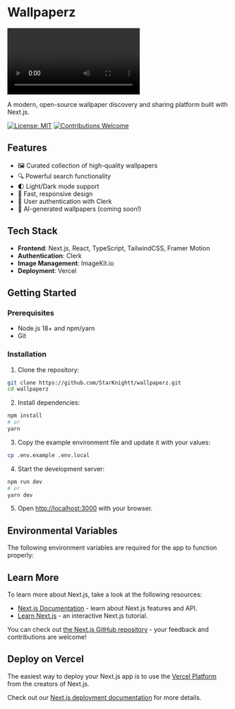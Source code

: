 # Wallpaperz

<video controls src="wallpaperz-1741971911269.mp4" title="Wallpaperz Intro"></video>

A modern, open-source wallpaper discovery and sharing platform built with Next.js.

[![License: MIT](https://img.shields.io/badge/License-MIT-blue.svg)](https://opensource.org/licenses/MIT)
[![Contributions Welcome](https://img.shields.io/badge/contributions-welcome-brightgreen.svg?style=flat)](https://github.com/StarKnightt/wallpaperz/issues)

## Features

- 🖼️ Curated collection of high-quality wallpapers 
- 🔍 Powerful search functionality
- 🌓 Light/Dark mode support
- 🚀 Fast, responsive design
- 🔐 User authentication with Clerk
- 🤖 AI-generated wallpapers (coming soon!)

## Tech Stack

- **Frontend**: Next.js, React, TypeScript, TailwindCSS, Framer Motion
- **Authentication**: Clerk
- **Image Management**: ImageKit.io
- **Deployment**: Vercel

## Getting Started

### Prerequisites

- Node.js 18+ and npm/yarn
- Git

### Installation

1. Clone the repository:
```bash
git clone https://github.com/StarKnightt/wallpaperz.git
cd wallpaperz
```

2. Install dependencies:
```bash
npm install
# or
yarn
```

3. Copy the example environment file and update it with your values:
```bash
cp .env.example .env.local
```

4. Start the development server:
```bash
npm run dev
# or
yarn dev
```

5. Open [http://localhost:3000](http://localhost:3000) with your browser.

## Environmental Variables

The following environment variables are required for the app to function properly:

## Learn More

To learn more about Next.js, take a look at the following resources:

- [Next.js Documentation](https://nextjs.org/docs) - learn about Next.js features and API.
- [Learn Next.js](https://nextjs.org/learn) - an interactive Next.js tutorial.

You can check out [the Next.js GitHub repository](https://github.com/vercel/next.js) - your feedback and contributions are welcome!

## Deploy on Vercel

The easiest way to deploy your Next.js app is to use the [Vercel Platform](https://vercel.com/new?utm_medium=default-template&filter=next.js&utm_source=create-next-app&utm_campaign=create-next-app-readme) from the creators of Next.js.

Check out our [Next.js deployment documentation](https://nextjs.org/docs/app/building-your-application/deploying) for more details.
